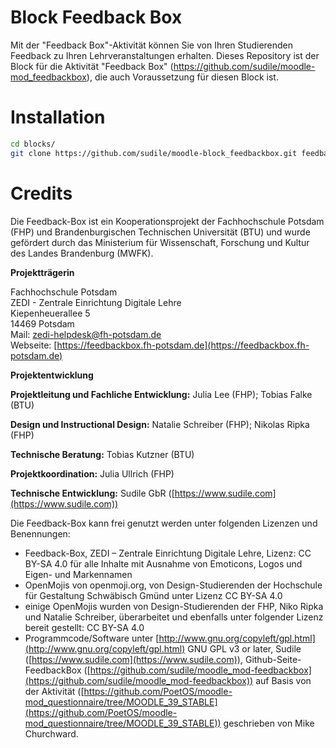 # Block Feedback Box
Mit der "Feedback Box"-Aktivität können Sie von Ihren Studierenden Feedback zu Ihren Lehrveranstaltungen erhalten. Dieses Repository ist der Block für die Aktivität "Feedback Box" (https://github.com/sudile/moodle-mod_feedbackbox), die auch Voraussetzung für diesen Block ist.

# Installation

```bash
cd blocks/
git clone https://github.com/sudile/moodle-block_feedbackbox.git feedbackbox
```

# Credits

Die Feedback-Box ist ein Kooperationsprojekt der Fachhochschule Potsdam (FHP) und Brandenburgischen Technischen Universität (BTU) und wurde gefördert durch das Ministerium für Wissenschaft, Forschung und Kultur des Landes Brandenburg (MWFK).  

**Projektträgerin**
  
Fachhochschule Potsdam  
ZEDI - Zentrale Einrichtung Digitale Lehre  
Kiepenheuerallee 5  
14469 Potsdam  
Mail: zedi-helpdesk@fh-potsdam.de  
Webseite: [https://feedbackbox.fh-potsdam.de](https://feedbackbox.fh-potsdam.de)  

**Projektentwicklung**  

**Projektleitung und Fachliche Entwicklung:** Julia Lee (FHP); Tobias Falke (BTU)  

**Design und Instructional Design:** Natalie Schreiber (FHP); Nikolas Ripka (FHP)  

**Technische Beratung:** Tobias Kutzner (BTU)  

**Projektkoordination:** Julia Ullrich (FHP)  

**Technische Entwicklung:** Sudile GbR ([https://www.sudile.com](https://www.sudile.com))  

Die Feedback-Box kann frei genutzt werden unter folgenden Lizenzen und Benennungen:

*   Feedback-Box, ZEDI – Zentrale Einrichtung Digitale Lehre, Lizenz: CC BY-SA 4.0 für alle Inhalte mit Ausnahme von Emoticons, Logos und Eigen- und Markennamen
*   OpenMojis von openmoji.org, von Design-Studierenden der Hochschule für Gestaltung Schwäbisch Gmünd unter Lizenz CC BY-SA 4.0
*   einige OpenMojis wurden von Design-Studierenden der FHP, Niko Ripka und Natalie Schreiber, überarbeitet und ebenfalls unter folgender Lizenz bereit gestellt: CC BY-SA 4.0
*   Programmcode/Software unter [http://www.gnu.org/copyleft/gpl.html](http://www.gnu.org/copyleft/gpl.html) GNU GPL v3 or later, Sudile ([https://www.sudile.com](https://www.sudile.com)), Github-Seite-FeedbackBox ([https://github.com/sudile/moodle_mod-feedbackbox](https://github.com/sudile/moodle_mod-feedbackbox)) auf Basis von der Aktivität ([https://github.com/PoetOS/moodle-mod_questionnaire/tree/MOODLE_39_STABLE](https://github.com/PoetOS/moodle-mod_questionnaire/tree/MOODLE_39_STABLE)) geschrieben von Mike Churchward.
